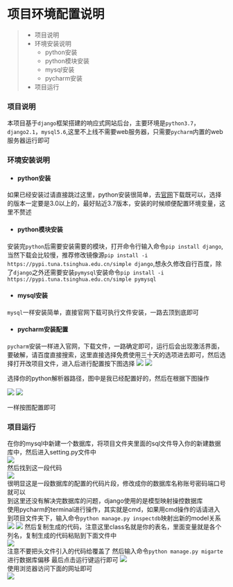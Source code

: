 # 项目环境配置说明
> * 项目说明
> * 环境安装说明
>   * python安装
>   * python模块安装
>   * mysql安装
>   * pycharm安装
> * 项目运行

### 项目说明
本项目基于`django`框架搭建的响应式网站后台，主要环境是`python3.7`，`django2.1`，`mysql5.6`,这里不上线不需要web服务器，只需要`pycharm`内置的web服务器运行即可

### 环境安装说明
* #### python安装
如果已经安装过请直接跳过这里，python安装很简单，去[官网](https://www.python.org/downloads/windows/)下载既可以，选择的版本一定要是3.0以上的，最好贴近3.7版本，安装的时候顺便配置环境变量，这里不赘述

* #### python模块安装
安装完`python`后需要安装需要的模块，打开命令行输入命令`pip install django`,当然下载会比较慢，推荐修改镜像源`pip install -i https://pypi.tuna.tsinghua.edu.cn/simple django`,想永久修改自行百度，除了`django`之外还需要安装`pymysql`安装命令`pip install -i https://pypi.tuna.tsinghua.edu.cn/simple pymysql`

* #### mysql安装
`mysql`一样安装简单，直接官网下载可执行文件安装，一路去顶到底即可

* #### pycharm安装配置
`pycharm`安装一样进入官网，下载文件，一路确定即可，运行后会出现激活界面，要破解，请百度直接搜索，这里直接选择免费使用三十天的选项进去即可，然后选择打开改项目文件，进入后进行配置按下图选择
![](./img/1.jpg)
![](./img/2.jpg)

选择你的python解析器路径，图中是我已经配置好的，然后在根据下图操作

![](./img/3.jpg)
![](./img/4.jpg)

一样按图配置即可

### 项目运行
在你的mysql中新建一个数据库，将项目文件夹里面的sql文件导入你的新建数据库中，然后进入setting.py文件中  
![](./img/6.jpg)  
然后找到这一段代码  
![](./img/7.jpg)  
很明显这是一段数据库的配置的代码片段，修改成你的数据库名称账号密码端口号就可以  
到这里还没有解决完数据库的问题，django使用的是模型映射操控数据库  
使用pycharm的terminal进行操作，其实就是cmd，如果用cmd操作的话请进入到项目文件夹下，输入命令`python manage.py inspectdb`映射出新的model关系  
![](./img/5.jpg)
![](./img/8.jpg)
然后复制生成的代码，注意这里class名就是你的表名，里面变量就是各个列名，复制生成的代码粘贴到下面文件中   
![](./img/9.jpg)  
注意不要把头文件引入的代码给覆盖了
然后输入命令`python manage.py migarte`进行数据库偏移
最后点击运行键运行即可
![](./img/10.jpg)  
使用浏览器访问下面的网址即可  
![](./img/11.jpg)  



